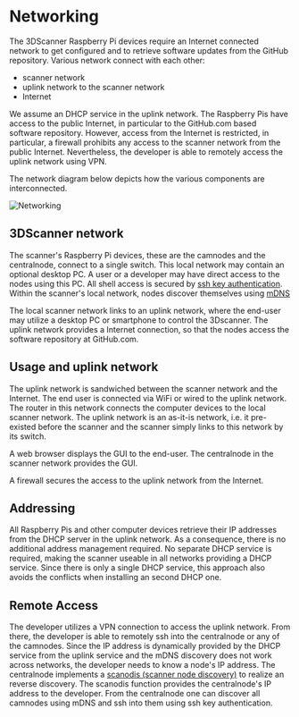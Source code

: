 # Networking

The 3DScanner Raspberry Pi devices require an Internet connected network to get configured and to retrieve software updates from the GitHub repository. Various network connect with each other:

* scanner network
* uplink network to the scanner network
* Internet

We assume an DHCP service in the uplink network. The Raspberry Pis have access to the public Internet, in particular to the GitHub.com based software repository. However, access from the Internet is restricted, in particular, a firewall prohibits any access to the scanner network from the public Internet. Nevertheless, the developer is able to remotely access the uplink network using VPN. 

The network diagram below depicts how the various components are interconnected.

![Networking](http://www.plantuml.com/plantuml/png/3SN14S9020NGLhI1vP2RPpkm06S5ncIIm0vyPYtVlCkxRyP7YLOSjnKO-I2AFjjtmrgVIWrsWneQ-qaioliIj3nVtCqqwEo9At5Eal4snVJOi-67Fm00)


## 3DScanner network

The scanner's Raspberry Pi devices, these are the camnodes and the centralnode, connect to a single switch. This local network may contain an optional desktop PC. A user or a developer may have direct access to the nodes using this PC. All shell access is secured by [ssh key authentication](sshkeys.md). Within the scanner's local network, nodes discover themselves using [mDNS](https://en.wikipedia.org/wiki/Multicast_DNS)

The local scanner network links to an uplink network, where the end-user may utilize a desktop PC or smartphone to control the 3Dscanner. The uplink network provides a Internet connection, so that the nodes access the software repository at GitHub.com.


## Usage and uplink network

The uplink network is sandwiched between the scanner network and the Internet. The end user is connected via WiFi or wired to the uplink network. The router in this network connects the computer devices to the local scanner network. The uplink network is an as-it-is network, i.e. it pre-existed before the scanner and the scanner simply links to this network by its switch.

A web browser displays the GUI to the end-user. The centralnode in the scanner network provides the GUI.

A firewall secures the access to the uplink network from the Internet.

## Addressing

All Raspberry Pis and other computer devices retrieve their IP addresses from the DHCP server in the uplink network. As a consequence, there is no additional address management required. No separate DHCP service is required, making the scanner useable in all networks providing a DHCP service. Since there is only a single DHCP service, this approach also avoids the conflicts when installing an second DHCP one.


## Remote Access

The developer utilizes a VPN connection to access the uplink network. From there, the developer is able to remotely ssh into the centralnode or any of the camnodes. Since the IP address is dynamically provided by the DHCP service from the uplink service and the mDNS discovery does not work across networks, the developer needs to know a node's IP address. The centralnode implements a [scanodis (scanner node discovery)](reverse_discovery.md) to realize an reverse discovery. The scanodis function provides the centralnode's IP address to the developer. From the centralnode one can discover all camnodes using mDNS and ssh into them using ssh key authentication.


